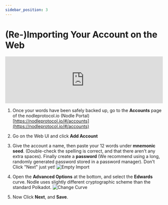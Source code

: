```yaml
---
sidebar_position: 3
---
```


# (Re-)Importing Your Account on the Web

<iframe width="100%" src="https://www.youtube.com/embed/zDOoSizhjmQ" frameBorder="0" allowFullScreen></iframe>

1. Once your words have been safely backed up, go to the **Accounts** page of the nodleprotocol.io (Nodle Portal) [https://nodleprotocol.io/#/accounts](https://nodleprotocol.io/#/accounts)
2. Go on the Web UI and click **Add Account**
3. Give the account a name,  then paste your 12 words under **mnemonic seed**. (Double-check the spelling is correct, and that there aren't any extra spaces). Finally create a **password** (We recommend using a long, randomly generated password stored in a password manager). Don't Click "Next" just yet!
   ![Empty Import](/img/docs/nodle-cash/empty-import.png)
4.  Open the **Advanced Options** at the bottom, and select the **Edwards** curve. Nodle uses slightly different cryptographic scheme than the standard Polkadot.
   ![Change Curve](/img/docs/nodle-cash/change-curve.png)

5. Now Click **Next**, and **Save**.
